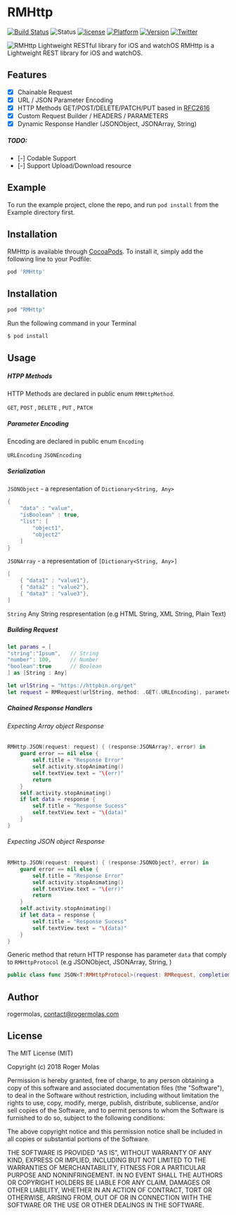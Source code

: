 # RMHttp

[![Build Status](https://travis-ci.org/rogermolas/RMHttp.svg?branch=master)](https://travis-ci.org/rogermolas/RMHttp)
![Status](https://img.shields.io/badge/status-active-brightgreen.svg?style=flat)
[![license](https://img.shields.io/github/license/mashape/apistatus.svg?maxAge=2592000)](https://github.com/rogermolas/RMHttp/blob/master/LICENSE)
[![Platform](https://img.shields.io/cocoapods/p/RMHttp.svg?style=flat)](https://cocoapods.org/pods/RMHttp)
[![Version](https://img.shields.io/cocoapods/v/RMHttp.svg?style=flat)](https://cocoapods.org/pods/RMHttp)
[![Twitter](https://img.shields.io/badge/twitter-roger__molas-yellowgreen.svg)](https://www.twitter.com/roger_molas)

![RMHttp Lightweight RESTful library for iOS and watchOS](https://raw.githubusercontent.com/rogermolas/RMHttp/master/RMSample/RMSample/Assets.xcassets/RMHttp.imageset/RMHttp.png)
RMHttp is a Lightweight REST library for iOS and watchOS.

## Features

- [x]  Chainable Request
- [x]  URL / JSON  Parameter Encoding
- [x]  HTTP Methods GET/POST/DELETE/PATCH/PUT based in  [RFC2616](https://tools.ietf.org/html/rfc2616#section-5.1.1)
- [x]  Custom Request Builder / HEADERS / PARAMETERS
- [x]  Dynamic Response Handler (JSONObject, JSONArray, String)
##### TODO:
- [-] Codable Support
- [-] Support Upload/Download resource


## Example

To run the example project, clone the repo, and run `pod install` from the Example directory first.

## Installation

RMHttp is available through [CocoaPods](https://cocoapods.org). To install
it, simply add the following line to your Podfile:

```ruby
pod 'RMHttp'
```

## Installation
```ruby
pod "RMHttp"
```

Run the following command in your Terminal
```bash
$ pod install
```

## Usage

##### HTPP Methods
HTTP Methods are declared in public enum `RMHttpMethod`.

`GET`, `POST` , `DELETE` , `PUT` , `PATCH`

##### Parameter Encoding
Encoding are declared in public enum `Encoding`

`URLEncoding`
`JSONEncoding`

##### Serialization
`JSONObject` - a representation of `Dictionary<String, Any>`
```swift
{
    "data" : "value",
    "isBoolean" : true,
    "list": [
        "object1",
        "object2"
    ]
}
```

`JSONArray` - a representation of `[Dictionary<String, Any>]`

```swift
[
    { "data1" : "value1"},
    { "data2" : "value2"},
    { "data3" : "value3"},
]
```

`String`
Any String respresentation (e.g HTML String, XML String, Plain Text)

##### Building Request

```swift
let params = [
"string":"Ipsum",   // String
"number": 100,      // Number
"boolean":true      // Boolean
] as [String : Any]

let urlString = "https://httpbin.org/get"
let request = RMRequest(urlString, method: .GET(.URLEncoding), parameters: params, hearders: nil)
```

##### Chained Response Handlers

###### Expecting Array object Response
```swift
RMHttp.JSON(request: request) { (response:JSONArray?, error) in
    guard error == nil else {
        self.title = "Response Error"
        self.activity.stopAnimating()
        self.textView.text = "\(err)"
        return
    }
    self.activity.stopAnimating()
    if let data = response {
        self.title = "Response Sucess"
        self.textView.text = "\(data)"
    }
}
```

###### Expecting JSON object Response
```swift
RMHttp.JSON(request: request) { (response:JSONObject?, error) in
    guard error == nil else {
        self.title = "Response Error"
        self.activity.stopAnimating()
        self.textView.text = "\(err)"
        return
    }
    self.activity.stopAnimating()
    if let data = response {
        self.title = "Response Sucess"
        self.textView.text = "\(data)"
    }
}
```

Generic method that return HTTP response has parameter  `data`  that comply to `RMHttpProtocol` (e.g JSONObject, JSONArray,  String, )
```swift
public class func JSON<T:RMHttpProtocol>(request: RMRequest, completionHandler: @escaping Handler<T>)
```

## Author

rogermolas, contact@rogermolas.com

## License


The MIT License (MIT)

Copyright (c) 2018 Roger Molas

Permission is hereby granted, free of charge, to any person obtaining a copy of this software and associated documentation files (the "Software"), to deal in the Software without restriction, including without limitation the rights to use, copy, modify, merge, publish, distribute, sublicense, and/or sell copies of the Software, and to permit persons to whom the Software is furnished to do so, subject to the following conditions:

The above copyright notice and this permission notice shall be included in all copies or substantial portions of the Software.

THE SOFTWARE IS PROVIDED "AS IS", WITHOUT WARRANTY OF ANY KIND, EXPRESS OR IMPLIED, INCLUDING BUT NOT LIMITED TO THE WARRANTIES OF MERCHANTABILITY, FITNESS FOR A PARTICULAR PURPOSE AND NONINFRINGEMENT. IN NO EVENT SHALL THE AUTHORS OR COPYRIGHT HOLDERS BE LIABLE FOR ANY CLAIM, DAMAGES OR OTHER LIABILITY, WHETHER IN AN ACTION OF CONTRACT, TORT OR OTHERWISE, ARISING FROM, OUT OF OR IN CONNECTION WITH THE SOFTWARE OR THE USE OR OTHER DEALINGS IN THE SOFTWARE.





